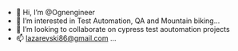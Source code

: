 - 👋 Hi, I’m @Ognengineer
- 👀 I’m interested in Test Automation, QA and Mountain biking...
- 💞️ I’m looking to collaborate on cypress test aoutomation projects
- 📫 lazarevski86@gmail.com ...

<!---
Ognengineer/Ognengineer is a ✨ special ✨ repository because its `README.md` (this file) appears on your GitHub profile.
You can click the Preview link to take a look at your changes.
--->
